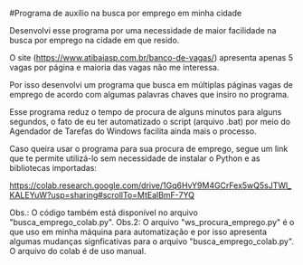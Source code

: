 #Programa de auxílio na busca por emprego em minha cidade

Desenvolvi esse programa por uma necessidade de maior facilidade na busca por emprego na cidade em que resido.

O site (https://www.atibaiasp.com.br/banco-de-vagas/) apresenta apenas 5 vagas por página e maioria das vagas não me interessa.

Por isso desenvolvi um programa que busca em múltiplas páginas vagas de emprego de acordo com algumas palavras chaves que insiro no programa.

Esse programa reduz o tempo de procura de alguns minutos para alguns segundos, o fato de eu ter automatizado o script (arquivo .bat) por meio do Agendador de Tarefas do Windows facilita ainda mais o processo.

Caso queira usar o programa para sua procura de emprego, segue um link que te permite utilizá-lo sem necessidade de instalar o Python e as bibliotecas importadas:

https://colab.research.google.com/drive/1Gq6HvY9M4GCrFex5wQ5sJTWl_KALEYuW?usp=sharing#scrollTo=MtEalBmF-7YQ

Obs.: O código também está disponível no arquivo "busca_emprego_colab.py".
Obs.2: O arquivo "ws_procura_emprego.py" é o que uso em minha máquina para automatização e por isso apresenta algumas mudanças signficativas para o arquivo "busca_emprego_colab.py".
O arquivo do colab é de uso manual.

